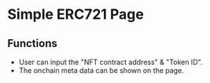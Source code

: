 # Simple ERC721 Page
## Functions
- User can input the "NFT contract address" & "Token ID".
- The onchain meta data can be shown on the page.